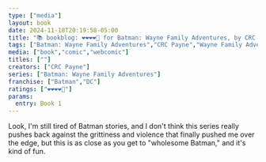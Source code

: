 ```yaml
---
type: ["media"]
layout: book
date: 2024-11-18T20:19:58-05:00
title: "📚 bookblog: ❤️❤️❤️❤️🖤 for Batman: Wayne Family Adventures, by CRC Payne"
tags: ["Batman: Wayne Family Adventures","CRC Payne","Wayne Family Adventures","Batman","webcomics"]
media: ["book","comic","webcomic"]
titles: [""]
creators: ["CRC Payne"]
series: ["Batman: Wayne Family Adventures"]
franchise: ["Batman","DC"]
ratings: ["❤️❤️❤️❤️🖤"]
params:
  entry: Book 1
---
```


Look, I'm still tired of Batman stories, and I don't think this series really pushes back against the grittiness and violence that finally pushed me over the edge, but this is as close as you get to "wholesome Batman," and it's kind of fun.
